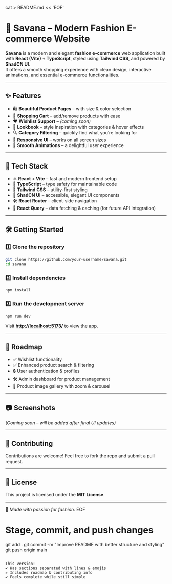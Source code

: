 cat > README.md << 'EOF'
# 🌸 Savana – Modern Fashion E-commerce Website

**Savana** is a modern and elegant **fashion e-commerce** web application built with **React (Vite) + TypeScript**, styled using **Tailwind CSS**, and powered by **ShadCN UI**.  
It offers a smooth shopping experience with clean design, interactive animations, and essential e-commerce functionalities.

---

## ✨ Features
- 🛍️ **Beautiful Product Pages** – with size & color selection
- 🛒 **Shopping Cart** – add/remove products with ease
- ❤️ **Wishlist Support** – *(coming soon)*
- 👗 **Lookbook** – style inspiration with categories & hover effects
- 🔍 **Category Filtering** – quickly find what you’re looking for
- 📱 **Responsive UI** – works on all screen sizes
- 🎨 **Smooth Animations** – a delightful user experience

---

## 🚀 Tech Stack
- ⚛️ **React + Vite** – fast and modern frontend setup  
- 📘 **TypeScript** – type safety for maintainable code  
- 🎨 **Tailwind CSS** – utility-first styling  
- 🧩 **ShadCN UI** – accessible, elegant UI components  
- 🛠️ **React Router** – client-side navigation  
- 🔄 **React Query** – data fetching & caching (for future API integration)  

---

## 🛠️ Getting Started

### 1️⃣ Clone the repository
```bash
git clone https://github.com/your-username/savana.git
cd savana
```

### 2️⃣ Install dependencies

```bash
npm install
```

### 3️⃣ Run the development server

```bash
npm run dev
```

Visit **[http://localhost:5173/](http://localhost:5173/)** to view the app.

---

## 📌 Roadmap

* ✅ Wishlist functionality
* ✅ Enhanced product search & filtering
* 🔒 User authentication & profiles
* 🛠️ Admin dashboard for product management
* 📸 Product image gallery with zoom & carousel

---

## 📷 Screenshots

*(Coming soon – will be added after final UI updates)*

---

## 🤝 Contributing

Contributions are welcome! Feel free to fork the repo and submit a pull request.

---

## 📄 License

This project is licensed under the **MIT License**.

---

💖 *Made with passion for fashion.*
EOF

# Stage, commit, and push changes

git add .
git commit -m "Improve README with better structure and styling"
git push origin main

```

This version:  
✔️ Has sections separated with lines & emojis  
✔️ Includes roadmap & contributing info  
✔️ Feels complete while still simple
```
